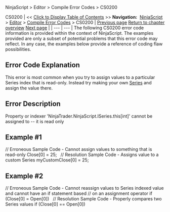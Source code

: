 ﻿
NinjaScript > Editor > Compile Error Codes > CS0200

CS0200
| << [Click to Display Table of Contents](cs0200.md) >> **Navigation:**     [NinjaScript](ninjascript.md) > [Editor](editor.md) > [Compile Error Codes](compile_error_codes.md) > CS0200 | [Previous page](cs0103.md) [Return to chapter overview](compile_error_codes.md) [Next page](cs0201.md) |
| --- | --- |
The following CS0200 error code information is provided within the context of NinjaScript. The examples provided are only a subset of potential problems that this error code may reflect. In any case, the examples below provide a reference of coding flaw possibilities.
 
## Error Code Explanation
This error is most common when you try to assign values to a particular Series<T> index that is read-only. Instead try making your own [Series<T>](seriest.md) and assign the value there.
 
## Error Description
Property or indexer 'NinjaTrader.NinjaScript.ISeries<double>.this[int]' cannot be assigned to -- it is read only
 
## Example #1
// Erroneous Sample Code - Cannot assign values to something that is read-only
Close[0] = 25;
 
// Resolution Sample Code - Assigns value to a custom Series<double>
myCustomClose[0] = 25;
 
## Example #2
// Erroneous Sample Code - Cannot reassign values to Series<double> indexed value and cannot have an if statement based // on an assignment operator
if (Close[0] = Open[0]) 
 
// Resolution Sample Code - Properly compares two Series<double> values
if (Close[0] == Open[0]) 
